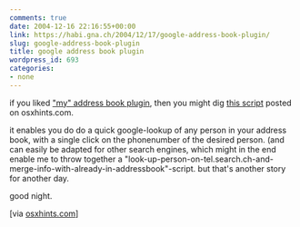 ```yaml
---
comments: true
date: 2004-12-16 22:16:55+00:00
link: https://habi.gna.ch/2004/12/17/google-address-book-plugin/
slug: google-address-book-plugin
title: google address book plugin
wordpress_id: 693
categories:
- none
---
```



if you liked ["my" address book plugin](https://habi.gna.ch/blog/archives/000460.html), then you might dig [this script](http://www.macosxhints.com/article.php?story=20041215134140510) posted on osxhints.com.
  
it enables you do do a quick google-lookup of any person in your address book, with a single click on the phonenumber of the desired person. (and can easily be adapted for other search engines, which might in the end enable me to throw together a "look-up-person-on-tel.search.ch-and-merge-info-with-already-in-addressbook"-script. but that's another story for another day.
  
good night.



[via [osxhints.com](http://www.macosxhints.com/article.php?story=20041215134140510)]

